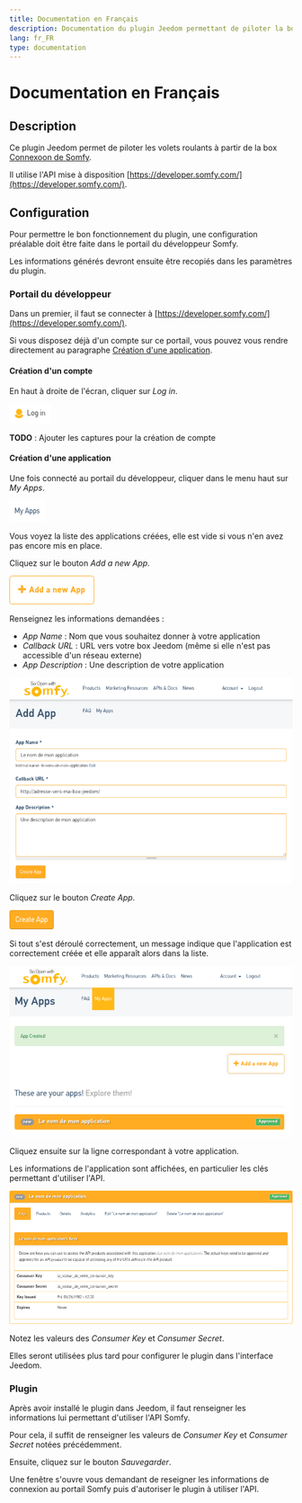 ```yaml
---
title: Documentation en Français
description: Documentation du plugin Jeedom permettant de piloter la box Connexoon
lang: fr_FR
type: documentation
---
```


# Documentation en Français

## Description

Ce plugin Jeedom permet de piloter les volets roulants à partir de la box [Connexoon de Somfy](https://www.somfy.fr/produits/1811429/connexoon).

Il utilise l'API mise à disposition [https://developer.somfy.com/](https://developer.somfy.com/).

## Configuration

Pour permettre le bon fonctionnement du plugin, une configuration préalable doit être faite dans le portail du développeur Somfy.

Les informations générés devront ensuite être recopiés dans les paramètres du plugin.

### Portail du développeur

Dans un premier, il faut se connecter à [https://developer.somfy.com/](https://developer.somfy.com/).

Si vous disposez déjà d'un compte sur ce portail, vous pouvez vous rendre directement au paragraphe [Création d'une application](#création-dune-application).

#### Création d'un compte

En haut à droite de l'écran, cliquer sur _Log in_.

![Lien Log in](login-link.png)

__TODO__ : Ajouter les captures pour la création de compte

#### Création d'une application

Une fois connecté au portail du développeur, cliquer dans le menu haut sur _My Apps_.

![Lien My Apps](my-apps-link.png)

Vous voyez la liste des applications créées, elle est vide si vous n'en avez pas encore mis en place.

Cliquez sur le bouton _Add a new App_.

![Lien Add a new App](add-a-new-app-link.png)

Renseignez les informations demandées :
- _App Name_ : Nom que vous souhaitez donner à votre application
- _Callback URL_ : URL vers votre box Jeedom (même si elle n'est pas accessible d'un réseau externe)
- _App Description_ : Une description de votre application

![Formulaire Add a new App](add-a-new-app-form.png)

Cliquez sur le bouton _Create App_.

![Lien Create App](create-app-link.png)

Si tout s'est déroulé correctement, un message indique que l'application est correctement créée et elle apparaît alors dans la liste.

![Application créée avec succès](app-creation-successful.png)

Cliquez ensuite sur la ligne correspondant à votre application.

Les informations de l'application sont affichées, en particulier les clés permettant d'utiliser l'API.

![Détails de l'application](app-details.png)

Notez les valeurs des _Consumer Key_ et _Consumer Secret_.

Elles seront utilisées plus tard pour configurer le plugin dans l'interface Jeedom.

### Plugin

Après avoir installé le plugin dans Jeedom, il faut renseigner les informations lui permettant d'utiliser l'API Somfy.

Pour cela, il suffit de renseigner les valeurs de _Consumer Key_ et _Consumer Secret_ notées précédemment.

Ensuite, cliquez sur le bouton _Sauvegarder_.

Une fenêtre s'ouvre vous demandant de reseigner les informations de connexion au portail Somfy puis d'autoriser le plugin à utiliser l'API.
